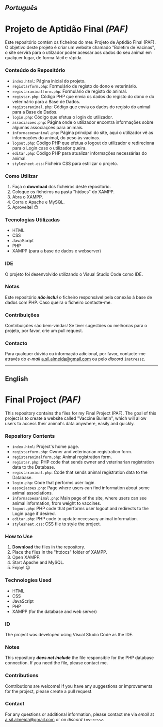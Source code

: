 ## _Português_
# Projeto de Aptidão Final _(PAF)_

Este repositório contém os ficheiros do meu Projeto de Aptidão Final (PAF). 
O objetivo deste projeto é criar um website chamado "Boletim de Vacinas", o site servirá para o utilzador poder acessar aos dados do seu animal em qualquer lugar, de forma fácil e rápida.

### Conteúdo do Repositório

- `index.html`: Página inicial do projeto.
- `registarform.php`: Formulário de registo do dono e veterinário.
- `registaranimalform.php`: Formulário de registo do animal.
- `registar.php`: Código PHP que envia os dados do registo do dono e do veterinário para a Base de Dados.
- `registaranimal.php`: Código que envia os dados do registo do animal para a Base de Dados.
- `login.php`: Código que efetua o login do utilizador.
- `associacoes.php`: Página onde o utilizador encontra informações sobre algumas associações para animais.
- `informacoesanimal.php`: Página principal do site, aqui o utilizador vê as informações do animal, do peso às vacinas.
- `logout.php`: Código PHP que efetua o logout do utilizador e redireciona para o Login caso o utilizador queira.
- `editar.php`: Código PHP para atualizar informações necessárias do animal.
- `stylesheet.css`: Ficheiro CSS para estilizar o projeto.

### Como Utilizar

1. Faça o **download** dos ficheiros deste repositório.
2. Coloque os ficheiros na pasta "htdocs" do XAMPP.
3. Abra o XAMPP.
4. Corra o Apache e MySQL.
5. Aproveite! 😉

### Tecnologias Utilizadas

- HTML
- CSS
- JavaScript
- PHP
- XAMPP (para a base de dados e webserver)

### IDE

O projeto foi desenvolvido utilizando o Visual Studio Code como IDE.

### Notas

Este repositório **_não inclui_** o ficheiro responsável pela conexão à base de dados com PHP.
Caso queira o ficheiro contacte-me.

### Contribuições

Contribuições são bem-vindas! Se tiver sugestões ou melhorias para o projeto, por favor, crie um pull request.

### Contacto

Para qualquer dúvida ou informação adicional, por favor, contacte-me através do _e-mail_ a.sil.almeida@gmail.com ou pelo _discord_ `imstressz`.

---

## English
# Final Project _(PAF)_

This repository contains the files for my Final Project (PAF).
The goal of this project is to create a website called "Vaccine Bulletin", which will allow users to access their animal's data anywhere, easily and quickly.

### Repository Contents

- `index.html`: Project's home page.
- `registarform.php`: Owner and veterinarian registration form.
- `registaranimalform.php`: Animal registration form.
- `registar.php`: PHP code that sends owner and veterinarian registration data to the Database.
- `registaranimal.php`: Code that sends animal registration data to the Database.
- `login.php`: Code that performs user login.
- `associacoes.php`: Page where users can find information about some animal associations.
- `informacoesanimal.php`: Main page of the site, where users can see animal information, from weight to vaccines.
- `logout.php`: PHP code that performs user logout and redirects to the Login page if desired.
- `editar.php`: PHP code to update necessary animal information.
- `stylesheet.css`: CSS file to style the project.

### How to Use

1. **Download** the files in the repository.
2. Place the files in the "htdocs" folder of XAMPP.
3. Open XAMPP.
4. Start Apache and MySQL.
5. Enjoy! 😉

### Technologies Used

- HTML
- CSS
- JavaScript
- PHP
- XAMPP (for the database and web server)

### ID

The project was developed using Visual Studio Code as the IDE.

### Notes

This repository **_does not include_** the file responsible for the PHP database connection.
If you need the file, please contact me.

### Contributions

Contributions are welcome! If you have any suggestions or improvements for the project, please create a pull request.

### Contact

For any questions or additional information, please contact me via _email_ at a.sil.almeida@gmail.com or on _discord_ `imstressz`.
